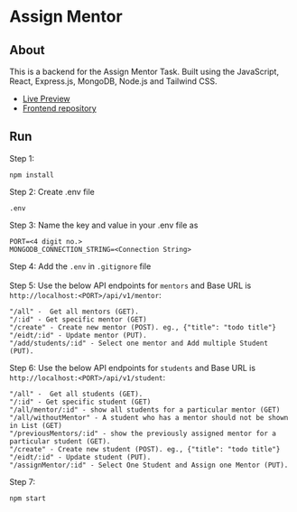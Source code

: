 # Assign Mentor
## About
This is a backend for the Assign Mentor Task. Built using the JavaScript, React, Express.js, MongoDB, Node.js and Tailwind CSS.

- [Live Preview](https://assign-mentor-selvan.netlify.app)
- [Frontend repository](https://github.com/Selvan-S/assign-mentor-frontend)

## Run
Step 1:
```
npm install
```
Step 2: Create .env file
```
.env
```
Step 3: Name the key and value in your .env file as
```
PORT=<4 digit no.>
MONGODB_CONNECTION_STRING=<Connection String>
```
Step 4: Add the `.env` in `.gitignore` file <br/> <br/>
Step 5: Use the below API endpoints for `mentors` and Base URL is `http://localhost:<PORT>/api/v1/mentor`:
```
"/all" -  Get all mentors (GET).
"/:id" - Get specific mentor (GET)
"/create" - Create new mentor (POST). eg., {"title": "todo title"}
"/eidt/:id" - Update mentor (PUT).
"/add/students/:id" - Select one mentor and Add multiple Student (PUT).
```
Step 6: Use the below API endpoints for `students` and Base URL is `http://localhost:<PORT>/api/v1/student`:
```
"/all" -  Get all students (GET).
"/:id" - Get specific student (GET)
"/all/mentor/:id" - show all students for a particular mentor (GET)
"/all/withoutMentor" - A student who has a mentor should not be shown in List (GET)
"/previousMentors/:id" - show the previously assigned mentor for a particular student (GET). 
"/create" - Create new student (POST). eg., {"title": "todo title"}
"/eidt/:id" - Update student (PUT).
"/assignMentor/:id" - Select One Student and Assign one Mentor (PUT).
```
Step 7:
```
npm start
```

